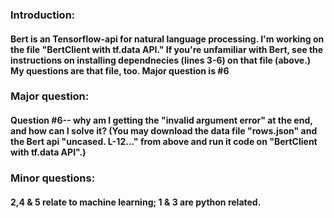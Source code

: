### Introduction: 
#### Bert is an Tensorflow-api for natural language processing. I'm working on the file "BertClient with tf.data API." If you're unfamiliar with Bert, see the instructions on installing dependnecies (lines 3-6) on that file (above.) My questions are that file, too. Major question is #6


### Major question: 
####  Question #6-- why am I getting the "invalid argument error" at the end, and how can I solve it? (You may download the data file  "rows.json" and the Bert api "uncased. L-12..." from above and run it code on "BertClient with tf.data API".)


### Minor questions:
#### 2,4 & 5 relate to machine learning; 1 & 3  are python related.
